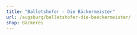 ```yaml
---
title: "Balletshofer - Die Bäckermeister"
url: /augsburg/balletshofer-die-baeckermeister/
shop: Bäckerei
---
```

